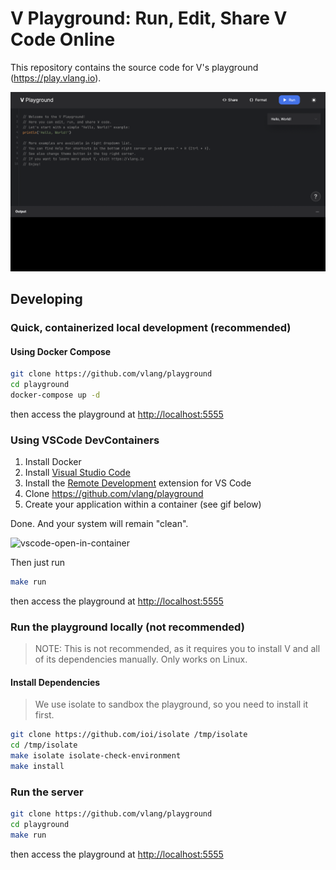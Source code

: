 # V Playground: Run, Edit, Share V Code Online

This repository contains the source code for V's playground (https://play.vlang.io).

![](./docs/images/playground.png)

## Developing

### Quick, containerized local development (recommended)

#### Using Docker Compose

```bash
git clone https://github.com/vlang/playground
cd playground
docker-compose up -d
```

then access the playground at <http://localhost:5555>

### Using VSCode DevContainers

1. Install Docker
2. Install [Visual Studio Code](https://code.visualstudio.com/)
3. Install the [Remote Development](https://marketplace.visualstudio.com/items?itemName=ms-vscode-remote.vscode-remote-extensionpack) extension for VS Code
4. Clone <https://github.com/vlang/playground>
5. Create your application within a container (see gif below)

Done. And your system will remain "clean".

![vscode-open-in-container](https://user-images.githubusercontent.com/17727170/197407889-88fe33b0-8e95-47fe-b2db-598fd307140e.gif)

Then just run

```sh
make run
```

then access the playground at <http://localhost:5555>

### Run the playground locally (not recommended)

> NOTE: This is not recommended, as it requires you to install V and all of its dependencies manually. Only works on Linux.

#### Install Dependencies

> We use isolate to sandbox the playground, so you need to install it first.

```bash
git clone https://github.com/ioi/isolate /tmp/isolate
cd /tmp/isolate
make isolate isolate-check-environment
make install
```

### Run the server

```bash
git clone https://github.com/vlang/playground
cd playground
make run
```

then access the playground at <http://localhost:5555>
